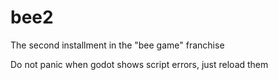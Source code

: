 # bee2
The second installment in the "bee game" franchise

Do not panic when godot shows script errors, just reload them
